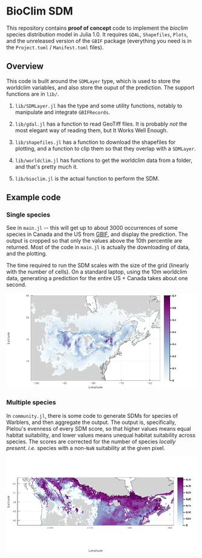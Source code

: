 # BioClim SDM

This repository contains **proof of concept** code to implement the *bioclim*
species distribution model in Julia 1.0. It requires `GDAL`, `Shapefiles`,
`Plots`, and the unreleased version of the `GBIF` package (everything you
need is in the `Project.toml` / `Manifest.toml` files).

## Overview

This code is built around the `SDMLayer` type, which is used to store the
worldclim variables, and also store the ouput of the prediction. The support
functions are in `lib/`.

1. `lib/SDMLayer.jl` has the type and some utility functions, notably to
manipulate and integrate `GBIFRecords`.

1. `lib/gdal.jl` has a function to read GeoTiff files. It is probably *not*
the most elegant way of reading them, but It Works Well Enough.

1. `lib/shapefiles.jl` has a function to download the shapefiles for plotting,
and a function to clip them so that they overlap with a `SDMLayer`.

1. `lib/worldclim.jl` has functions to get the worldclim data from a folder,
and that's pretty much it.

1. `lib/bioclim.jl` is the actual function to perform the SDM.

## Example code

### Single species

See in `main.jl` -- this will get up to about 3000 occurrences of some species
in Canada and the US from [GBIF], and display the prediction. The output is
cropped so that only the values above the 10th percentile are returned. Most
of the code in `main.jl` is actually the downloading of data, and the plotting.

[GBIF]: http://gbif.org

The time required to run the SDM scales with the size of the grid (linearly
with the number of cells). On a standard laptop, using the 10m worldclim data,
generating a prediction for the entire US + Canada takes about one second.

![Example of the SDM][sdm]

[sdm]: sdm.png

### Multiple species

In `community.jl`, there is some code to generate SDMs for species of Warblers,
and then aggregate the output. The output is, specifically, Pielou's evenness
of every SDM score, so that higher values means equal habitat suitability,
and lower values means unequal habitat suitability across species. The
scores are corrected for the number of species *locally present*. *i.e.*
species with a non-`NaN` suitability at the given pixel.

![Example of the SDM on warblers][warblers]

[warblers]: warblers.png
